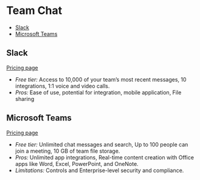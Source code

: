 # Team Chat

- [Slack](#slack)
- [Microsoft Teams](#microsoft-teams)

## Slack

[Pricing page](https://slack.com/intl/en-in/pricing)

- *Free tier:* Access to 10,000 of your team’s most recent messages, 10 integrations, 1:1 voice and video calls.
- *Pros:* Ease of use, potential for integration, mobile application, File sharing

## Microsoft Teams

[Pricing page](https://www.microsoft.com/en-in/microsoft-teams/compare-microsoft-teams-options)

- *Free tier:* Unlimited chat messages and search, Up to 100 people can join a meeting, 10 GB of team file storage.
- *Pros:* Unlimited app integrations, Real-time content creation with Office apps like Word, Excel, PowerPoint, and OneNote.
- *Limitations:* Controls and Enterprise-level security and compliance.